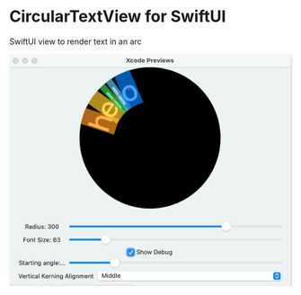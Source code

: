 CircularTextView for SwiftUI
=================

SwiftUI view to render text in an arc

![Preview](Readme/Preview.png)
